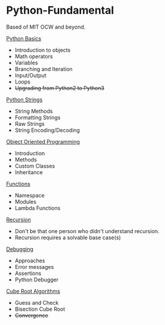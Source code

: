 # Python-Fundamental
Based of MIT OCW and beyond.

[Python Basics](https://github.com/hookaz/Python-Fundamentals/blob/main/Python%20Basics.md)

- Introduction to objects
- Math operators
- Variables
- Branching and Iteration
- Input/Output
- Loops
- ~~Upgrading from Python2 to Python3~~

[Python Strings](https://github.com/hookaz/Python-Fundamentals/blob/main/Python%20Strings.md)

- String Methods
- Formatting Strings
- Raw Strings
- String Encoding/Decoding

[Object Oriented Programming](https://github.com/hookaz/Python-Fundamentals/blob/main/Object%20Oriented%20Programming.md)

- Introduction
- Methods
- Custom Classes
- Inheritance

[Functions](https://github.com/hookaz/Python-Fundamentals/blob/main/Functions.md)

- Namespace
- Modules
- Lambda Functions


[Recursion](https://github.com/hookaz/Python-Fundamentals/blob/main/Recursion.md)

- Don't be that one person who didn't understand recursion.
- Recursion requires a solvable base case(s)

[Debugging](https://github.com/hookaz/Python-Fundamentals/blob/main/Debugging.md)

- Approaches
- Error messages
- Assertions
- Python Debugger


[Cube Root Algorithms](https://github.com/hookaz/Python-Fundamentals/blob/main/Cube%20Root%20Algorithms.md)

- Guess and Check
- Bisection Cube Root
- ~~Convergence~~